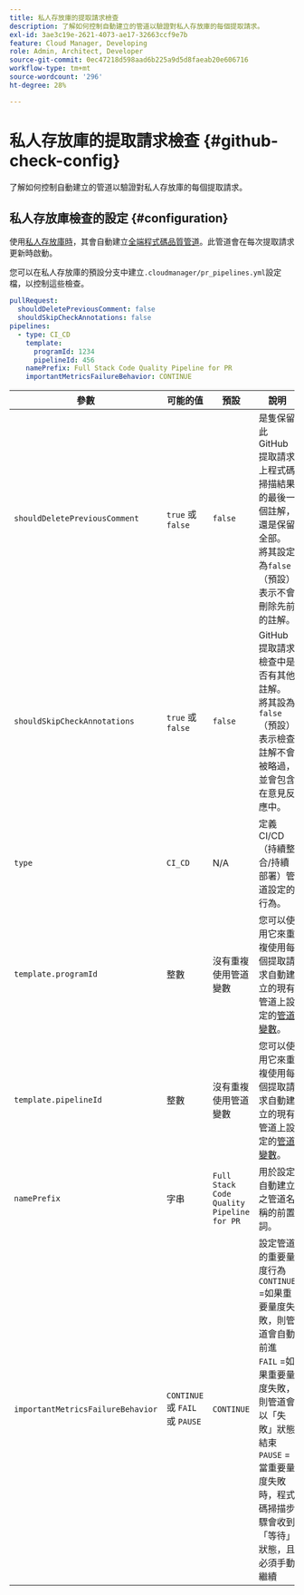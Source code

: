 ```yaml
---
title: 私人存放庫的提取請求檢查
description: 了解如何控制自動建立的管道以驗證對私人存放庫的每個提取請求。
exl-id: 3ae3c19e-2621-4073-ae17-32663ccf9e7b
feature: Cloud Manager, Developing
role: Admin, Architect, Developer
source-git-commit: 0ec47218d598aad6b225a9d5d8faeab20e606716
workflow-type: tm+mt
source-wordcount: '296'
ht-degree: 28%

---
```


# 私人存放庫的提取請求檢查 {#github-check-config}

了解如何控制自動建立的管道以驗證對私人存放庫的每個提取請求。

## 私人存放庫檢查的設定 {#configuration}

使用[私人存放庫時](private-repositories.md#using)，其會自動建立[全端程式碼品質管道](/help/implementing/cloud-manager/configuring-pipelines/introduction-ci-cd-pipelines.md)。此管道會在每次提取請求更新時啟動。

您可以在私人存放庫的預設分支中建立`.cloudmanager/pr_pipelines.yml`設定檔，以控制這些檢查。

```yaml
pullRequest:
  shouldDeletePreviousComment: false
  shouldSkipCheckAnnotations: false
pipelines:
  - type: CI_CD
    template:
      programId: 1234
      pipelineId: 456
    namePrefix: Full Stack Code Quality Pipeline for PR
    importantMetricsFailureBehavior: CONTINUE
```

| 參數 | 可能的值 | 預設 | 說明 |
| --- | --- | --- | --- |
| `shouldDeletePreviousComment` | `true` 或 `false` | `false` | 是隻保留此GitHub提取請求上程式碼掃描結果的最後一個註解，還是保留全部。 將其設定為`false` （預設）表示不會刪除先前的註解。 |
| `shouldSkipCheckAnnotations` | `true` 或 `false` | `false` | GitHub提取請求檢查中是否有其他註解。 將其設為`false` （預設）表示檢查註解不會被略過，並會包含在意見反應中。 |
| `type` | `CI_CD` | N/A | 定義CI/CD （持續整合/持續部署）管道設定的行為。 |
| `template.programId` | 整數 | 沒有重複使用管道變數 | 您可以使用它來重複使用每個提取請求自動建立的現有管道上設定的[管道變數](/help/implementing/cloud-manager/configuring-pipelines/pipeline-variables.md)。 |
| `template.pipelineId` | 整數 | 沒有重複使用管道變數 | 您可以使用它來重複使用每個提取請求自動建立的現有管道上設定的[管道變數](/help/implementing/cloud-manager/configuring-pipelines/pipeline-variables.md)。 |
| `namePrefix` | 字串 | `Full Stack Code Quality Pipeline for PR` | 用於設定自動建立之管道名稱的前置詞。 |
| `importantMetricsFailureBehavior` | `CONTINUE` 或 `FAIL` 或 `PAUSE` | `CONTINUE` | 設定管道的重要量度行為<br>`CONTINUE` =如果重要量度失敗，則管道會自動前進<br>`FAIL` =如果重要量度失敗，則管道會以「失敗」狀態結束<br>`PAUSE` =當重要量度失敗時，程式碼掃描步驟會收到「等待」狀態，且必須手動繼續 |




